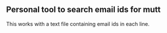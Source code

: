 ## Personal tool to search email ids for mutt

This works with a text file containing email ids in each line.
